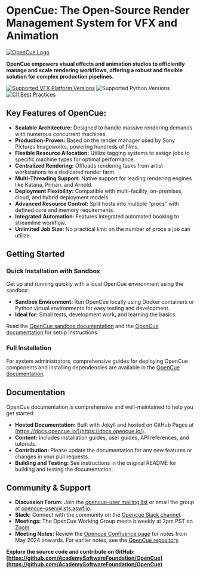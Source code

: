 # OpenCue: The Open-Source Render Management System for VFX and Animation

[![OpenCue Logo](/images/opencue_logo_with_text.png)](https://github.com/AcademySoftwareFoundation/OpenCue)

**OpenCue empowers visual effects and animation studios to efficiently manage and scale rendering workflows, offering a robust and flexible solution for complex production pipelines.**

[![Supported VFX Platform Versions](https://img.shields.io/badge/vfx%20platform-2021--2024-lightgrey.svg)](http://www.vfxplatform.com/)
![Supported Python Versions](https://img.shields.io/badge/python-3.6+-blue.svg)
[![CII Best Practices](https://bestpractices.coreinfrastructure.org/projects/2837/badge)](https://bestpractices.coreinfrastructure.org/projects/2837)

## Key Features of OpenCue:

*   **Scalable Architecture:** Designed to handle massive rendering demands with numerous concurrent machines.
*   **Production-Proven:**  Based on the render manager used by Sony Pictures Imageworks, powering hundreds of films.
*   **Flexible Resource Allocation:** Utilize tagging systems to assign jobs to specific machine types for optimal performance.
*   **Centralized Rendering:** Offloads rendering tasks from artist workstations to a dedicated render farm.
*   **Multi-Threading Support:** Native support for leading rendering engines like Katana, Prman, and Arnold.
*   **Deployment Flexibility:** Compatible with multi-facility, on-premises, cloud, and hybrid deployment models.
*   **Advanced Resource Control:** Split hosts into multiple "procs" with defined core and memory requirements.
*   **Integrated Automation:** Features integrated automated booking to streamline workflow.
*   **Unlimited Job Size:** No practical limit on the number of procs a job can utilize.

## Getting Started

### Quick Installation with Sandbox

Get up and running quickly with a local OpenCue environment using the sandbox:

*   **Sandbox Environment:**  Run OpenCue locally using Docker containers or Python virtual environments for easy testing and development.
*   **Ideal for:** Small tests, development work, and learning the basics.

Read the [OpenCue sandbox documentation](https://github.com/AcademySoftwareFoundation/OpenCue/blob/master/sandbox/README.md) and the [OpenCue documentation](https://www.opencue.io/docs/quick-starts/) for setup instructions.

### Full Installation

For system administrators, comprehensive guides for deploying OpenCue components and installing dependencies are available in the [OpenCue documentation](https://www.opencue.io/docs/getting-started/).

## Documentation

OpenCue documentation is comprehensive and well-maintained to help you get started:

*   **Hosted Documentation:**  Built with Jekyll and hosted on GitHub Pages at [https://docs.opencue.io/](https://docs.opencue.io/).
*   **Content:** Includes installation guides, user guides, API references, and tutorials.
*   **Contribution:** Please update the documentation for any new features or changes in your pull requests.
*   **Building and Testing:** See instructions in the original README for building and testing the documentation.

## Community & Support

*   **Discussion Forum:** Join the [opencue-user mailing list](https://lists.aswf.io/g/opencue-user) or email the group at <opencue-user@lists.aswf.io>.
*   **Slack:** Connect with the community on the [Opencue Slack channel](https://academysoftwarefdn.slack.com/archives/CMFPXV39Q).
*   **Meetings:** The OpenCue Working Group meets biweekly at 2pm PST on [Zoom](https://www.google.com/url?q=https://zoom-lfx.platform.linuxfoundation.org/meeting/95509555934?password%3Da8d65f0e-c5f0-44fb-b362-d3ed0c22b7c1&sa=D&source=calendar&ust=1717863981078692&usg=AOvVaw1zRcYz7VPAwfwOXeBPpoM6).
*   **Meeting Notes:** Review the [Opencue Confluence page](http://wiki.aswf.io/display/OPENCUE/OpenCue+Home) for notes from May 2024 onwards.  For earlier notes, see the [OpenCue repository](https://github.com/AcademySoftwareFoundation/OpenCue/tree/master/tsc/meetings).

**Explore the source code and contribute on GitHub: [https://github.com/AcademySoftwareFoundation/OpenCue](https://github.com/AcademySoftwareFoundation/OpenCue)**